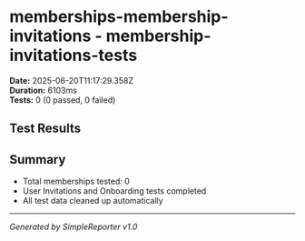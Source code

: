 # memberships-membership-invitations - membership-invitations-tests

**Date:** 2025-06-20T11:17:29.358Z  
**Duration:** 6103ms  
**Tests:** 0 (0 passed, 0 failed)

## Test Results



## Summary

- Total memberships tested: 0
- User Invitations and Onboarding tests completed
- All test data cleaned up automatically

---
*Generated by SimpleReporter v1.0*
